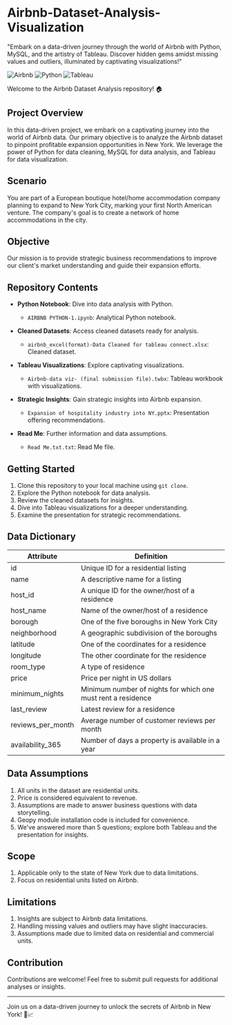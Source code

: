 # Airbnb-Dataset-Analysis-Visualization
"Embark on a data-driven journey through the world of Airbnb with Python, MySQL, and the artistry of Tableau. Discover hidden gems amidst missing values and outliers, illuminated by captivating visualizations!"

![Airbnb](https://img.shields.io/badge/Airbnb-Data%20Analysis-brightgreen)
![Python](https://img.shields.io/badge/Python-Data%20Cleaning-blue)
![Tableau](https://img.shields.io/badge/Tableau-Data%20Visualization-red)

Welcome to the Airbnb Dataset Analysis repository! 🏠

## Project Overview

In this data-driven project, we embark on a captivating journey into the world of Airbnb data. Our primary objective is to analyze the Airbnb dataset to pinpoint profitable expansion opportunities in New York. We leverage the power of Python for data cleaning, MySQL for data analysis, and Tableau for data visualization.

## Scenario
You are part of a European boutique hotel/home accommodation company planning to expand to New York City, marking your first North American venture. The company's goal is to create a network of home accommodations in the city.

## Objective

Our mission is to provide strategic business recommendations to improve our client's market understanding and guide their expansion efforts.

## Repository Contents

- **Python Notebook**: Dive into data analysis with Python.
   - `AIRBNB PYTHON-1.ipynb`: Analytical Python notebook.

- **Cleaned Datasets**: Access cleaned datasets ready for analysis.
   - `airbnb_excel(format)-Data Cleaned for tableau connect.xlsx`: Cleaned dataset.

- **Tableau Visualizations**: Explore captivating visualizations.
   - `Airbnb-data viz- (final submission file).twbx`: Tableau workbook with visualizations.

- **Strategic Insights**: Gain strategic insights into Airbnb expansion.
   - `Expansion of hospitality industry into NY.pptx`: Presentation offering recommendations.

- **Read Me**: Further information and data assumptions.
   - `Read Me.txt.txt`: Read Me file.

## Getting Started

1. Clone this repository to your local machine using `git clone`.
2. Explore the Python notebook for data analysis.
3. Review the cleaned datasets for insights.
4. Dive into Tableau visualizations for a deeper understanding.
5. Examine the presentation for strategic recommendations.


## Data Dictionary

| Attribute           | Definition                                            |
| ------------------- | ---------------------------------------------------- |
| id                  | Unique ID for a residential listing                   |
| name                | A descriptive name for a listing                      |
| host_id             | A unique ID for the owner/host of a residence         |
| host_name           | Name of the owner/host of a residence                  |
| borough             | One of the five boroughs in New York City              |
| neighborhood        | A geographic subdivision of the boroughs               |
| latitude            | One of the coordinates for a residence                 |
| longitude           | The other coordinate for the residence                 |
| room_type           | A type of residence                                    |
| price               | Price per night in US dollars                         |
| minimum_nights      | Minimum number of nights for which one must rent a residence |
| last_review         | Latest review for a residence                           |
| reviews_per_month   | Average number of customer reviews per month           |
| availability_365    | Number of days a property is available in a year        |




## Data Assumptions

1. All units in the dataset are residential units.
2. Price is considered equivalent to revenue.
3. Assumptions are made to answer business questions with data storytelling.
4. Geopy module installation code is included for convenience.
5. We've answered more than 5 questions; explore both Tableau and the presentation for insights.


## Scope

1. Applicable only to the state of New York due to data limitations.
2. Focus on residential units listed on Airbnb.

## Limitations

1. Insights are subject to Airbnb data limitations.
2. Handling missing values and outliers may have slight inaccuracies.
3. Assumptions made due to limited data on residential and commercial units.

## Contribution

Contributions are welcome! Feel free to submit pull requests for additional analyses or insights.

---

Join us on a data-driven journey to unlock the secrets of Airbnb in New York! 🌆📈
